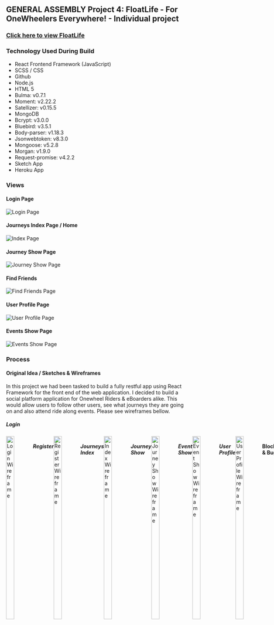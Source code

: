 ## GENERAL ASSEMBLY Project 4: FloatLife - For OneWheelers Everywhere! - Individual project
### [Click here to view FloatLife](https://floatlife.herokuapp.com/login)

### Technology Used During Build
* React Frontend Framework (JavaScript)
* SCSS / CSS
* Github
* Node.js
* HTML 5
* Bulma: v0.7.1
* Moment: v2.22.2
* Satellizer: v0.15.5
* MongoDB
* Bcrypt: v3.0.0
* Bluebird: v3.5.1
* Body-parser: v1.18.3
* Jsonwebtoken: v8.3.0
* Mongoose: v5.2.8
* Morgan: v1.9.0
* Request-promise: v4.2.2
* Sketch App
* Heroku App

### Views
#### Login Page
![Login Page](https://i.imgur.com/Zlrlemx.png)
#### Journeys Index Page / Home
![Index Page](https://i.imgur.com/adNfeHr.png)
#### Journey Show Page
![Journey Show Page](https://i.imgur.com/YPrbQho.png)
#### Find Friends
![Find Friends Page](https://i.imgur.com/Ii9nAXE.png)
#### User Profile Page
![User Profile Page](https://i.imgur.com/dUdPpsk.png)
#### Events Show Page
![Events Show Page](https://i.imgur.com/Dun0I9U.png)

### Process

#### Original Idea / Sketches & Wireframes
In this project we had been tasked to build a fully restful app using React Framework for the front end of the web application. I decided to build a social platform application for Onewheel Riders & eBoarders alike. This would allow users to follow other users, see what journeys they are going on and also attend ride along events. Please see wireframes bellow.

##### Login
<div style="display: flex"><img height="500px" width="30%" alt="Login Wireframe" src="https://i.imgur.com/yDt9kzM.png" />

##### Register
<div style="display: flex"><img height="500px" width="30%" alt="Register Wireframe" src="https://i.imgur.com/d4HzyyY.png" />

##### Journeys Index
<div style="display: flex"><img height="500px" width="30%" alt="Index Wireframe" src="https://i.imgur.com/mOf7i0e.png" />

##### Journey Show
<div style="display: flex"><img height="500px" width="30%" alt="Journey Show Wireframe" src="https://i.imgur.com/MauBc0C.png" />

##### Event Show
<div style="display: flex"><img height="500px" width="30%" alt="Event Show Wireframe" src="https://i.imgur.com/QttvHXF.png" />

##### User Profile
<div style="display: flex"><img height="500px" width="30%" alt="User Profile Wireframe" src="https://i.imgur.com/Ax0te8J.png" />

#### Blockers & Bugs
My biggest blocker was getting an id to add to an array, then to get those journeys associated with that users ID showing up only on the following users index's that were following the user who had added the new journeys.
I was able to overcome this and work around this issue by working with programs such as Insomnia which would help me to see more clearly what was happening on the back end.

#### Wins
Getting the following feature was by biggest win during the project as it was also my biggest uphill battle. Getting this working was a real win in my eyes and have learnt a lot about social media platforms as well as how their inner workings are.

#### Favourite Piece of Code
The piece of code that I am most proud of was giving the users the ability to follow one another on the platform. For me, this made it feel like a real social media platform and was the start of giving interaction between one user and another.
![Following Users Code](https://i.imgur.com/PvKN0qE.png)

### Future Features
#### Tracking
One aspect I would of love to got into this web application would have been a tracking option, that would drop a pin every 10 seconds on a map while you were riding, creating the rider a trackable journey that they could then upload to their followers indexes. I would approach this by using an API to take the users current location every ten seconds in a lat and a long array, then using an API such as Nominatim to help me plot those arrays onto a map. Unfortunately I ran out of time during the build and was unable to add this feature.

#### Attending Events
I had also planned to add an attending function, much like the follow function, but for events being planned by other users that you wished to attend. This would have worked similarly also to the tracking, where once a user clicks attending, their user ID would be added into an array called attending, then allowing other users to click on this attending list to see which other users are attending.

